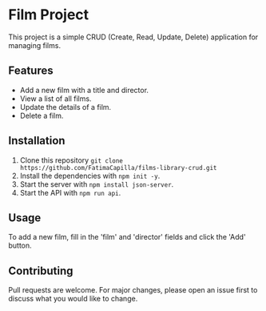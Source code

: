 # Film Project

This project is a simple CRUD (Create, Read, Update, Delete) application for managing films.

## Features

- Add a new film with a title and director.
- View a list of all films.
- Update the details of a film.
- Delete a film.

## Installation

1. Clone this repository `git clone https://github.com/FatimaCapilla/films-library-crud.git`
2. Install the dependencies with `npm init -y`.
3. Start the server with `npm install json-server`.
4. Start the API with `npm run api`.

## Usage

To add a new film, fill in the 'film' and 'director' fields and click the 'Add' button.

## Contributing

Pull requests are welcome. For major changes, please open an issue first to discuss what you would like to change.